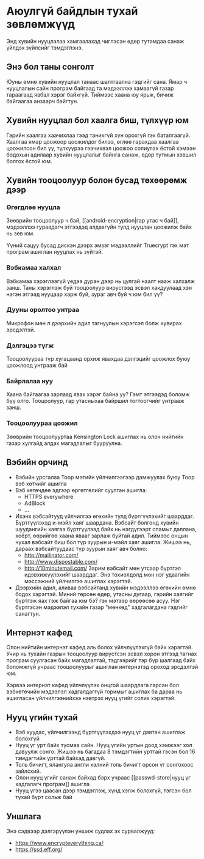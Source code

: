 # Аюулгүй байдлын тухай зөвлөмжүүд #

Энд хувийн нууцлалаа хамгаалахад чиглэсэн
өдөр тутамдаа санаж үйлдэх зүйлсийг
тэмдэглэнэ.


## Энэ бол таны сонголт ##

Юуны өмнө хувийн нууцлал танаас шалтгаална
гэдгийг сана. Ямар ч нууцлалын сайн програм
байгаад та мэдээллээ хамаагүй газар тараагаад
явбал хэрэг байхгүй. Тиймээс хаана юу ярьж,
бичиж байгаагаа анзаарч байгтун.


## Хувийн нууцлал бол хаалга биш, түлхүүр юм ##

Гэрийн хаалгаа хаачихлаа гээд танихгүй хүн
орохгүй гэх баталгаагүй. Хаалгаа ямар цоожоор
цоожилдог билээ, өглөө гарахдаа хаалгаа цоожилсон
бил үү, түлхүүрээ гээчихвэл цоожоо солиулах ёстой
хэмээн бодохын адилаар хувийн нууцлалыг
байнга санаж, өдөр тутмын хэвшил болгох ёстой юм.


## Хувийн тооцоолуур болон бусад төхөөрөмж дээр ##

### Өгөгдлөө нууцла ###

Зөөврийн тооцоолуур ч бай, [[android-encryption|гар утас ч бай]],
мэдээллээ гуравдагч этгээдэд алдахгүйн тулд
нууцлан цоожилж байх нь зөв юм.

Үүний сацуу бусад дискэн дээрх эмзэг мэдээллийг Truecrypt гэх мэт
програм ашиглан нууцлах нь зүйтэй.

### Вэбкамаа халхал ###

Вэбкамаа хэрэглээгүй үедээ дуран дээр нь цулгай наалт
нааж халхалж занш. Таны хэрэглэж буй тооцоолуур
вирустээд эсвэл хакдуулаад хэн нэгэн этгээд
нууцаар харж буй, зураг авч буй ч юм бил үү?

### Дууны оролтоо унтраа ###

Микрофон мөн л дээрхийн адил тагнуулын хэрэгсэл болж
хувирах эрсдэлтэй.

### Дэлгэцээ түгж ###

Тооцоолуураа түр хугацаанд орхиж явахдаа
дэлгэцийг цоожлох буюу цоожлоод унтрааж бай

### Байрлалаа нуу ###

Хаана байгаагаа зарлаад явах хэрэг байна уу?
Гэмт этгээдэд боломж бүү олго. Тооцоолуур, гар утасныхаа
байршил тогтоогчийг унтрааж занш.

### Тооцоолуураа цоожил ###

Зөөврийн тооцоолууртаа Kensington Lock ашиглах нь
олон нийтийн газар хулгайд алдах магадлалыг бууруулна.


## Вэбийн орчинд ##

* Вэбийн урсгалаа Тоор мэтийн үйлчилгээгээр дамжуулах
  буюу Тоор вэб хөтчийг ашигла
* Вэб хөтөчдөө эдгээр өргөтгөлийг суулган ашигла:
  * HTTPS everywhere
  * AdBlock
  * ...
* Ихэнх вэбсайтууд үйлчилгээ өгөхийн тулд бүртгүүлэхийг
  шаарддаг. Бүртгүүлэхэд и-мэйл хаяг шаардана. Вэбсайт
  болгонд хувийн шуудангийн хаягаа бүртгүүлээд байх нь
  нэгдүгээрт спамыг даллана, хоёрт, өөрийгөө хаана явааг
  зарлаж буйтай адил. Тиймээс онцын чухал вэбсайт биш бол
  түр зуурын и-мэйл хаяг ашигла. Жишээ нь, дараах
  вэбсайтуудаас түр зуурын хаяг авч болно:
  * http://mailinator.com/
  * http://www.dispostable.com/
  * http://10minutemail.com/
  Зарим вэбсайт мөн утсаар бүртгэл идэвхижүүлэхийг шаарддаг.
  Энэ тохиолдолд мөн нэг удаагийн мэссэжний үйлчилгээ ашиглах
  хэрэгтэй.
* Дээрхийн адил, аливаа вэбсайтанд хувийн мэдээллээ өгөхийн
  өмнө бодох хэрэгтэй. Миний төрсөн өдөр, утасны дугаар, гэрийн
  хаягийг бүртгэж яах гэж байгаа юм бэ? гэх мэтээр өөрөөсөө асуу.
  Нэг бүртгэсэн мэдээлэл тухайн газар "мөнхөд" хадгалагдана
  гэдгийг санагтун.

Интернэт кафед
--------------

Олон нийтийн интернэт кафед аль болох үйлчлүүлэхгүй байх хэрэгтэй.
Учир нь тухайн газрын тооцоолуур вирустсэн эсвэл хорон этгээд
тагнах програм суулгасан байх магадлалтай, тэдгээрийг тэр бүр
шалгаад байх боломжгүй учраас тооцоолуурыг ашиглан интернэтэд
ороход эрсдэлтэй юм.

Хэрвээ интернэт кафед үйлчлүүлэх онцгой шаардлага гарсан бол
вэбхөтөчийн мэдээлэл хадгалдаггүй горимыг ашиглах ба
дараа нь ашигласан үйлчилгээнийхээ нэвтрэх нууц үгийг солих
хэрэгтэй.

Нууц үгийн тухай
----------------

* Вэб хуудас, үйлчилгээнд бүртгүүлэхдээ нууц үг
  давтан ашиглаж болохгүй
* Нууц үг урт байх тусмаа сайн. Нууц үгийн уртын доод хэмжээг
  хол давуулж сонго. Жишээ нь багадаа 8 тэмдэгтийн урттай гэсэн бол
  16 тэмдэгтийн урттай байхад давгүй.
* Толь бичигт, ялангуяа англи хэлний толь бичигт орсон
  үг сонгохоос зайлсхий.
* Олон нууц үгийг санаж байхад бэрх учраас
  [[passwd-store|нууц үг хадгалагч програм]] ашигла
* Нууц үгээ цаасан дээр тэмдэглэж, хүнд хэлж болохгүй,
  тэгсэн бол тухай бүрт сольж бай


Уншлага
-------

Энэ сэдвээр дэлгэрүүлэн уншиж судлах эх сурвалжууд:

* https://www.encrypteverything.ca/
* https://ssd.eff.org/
